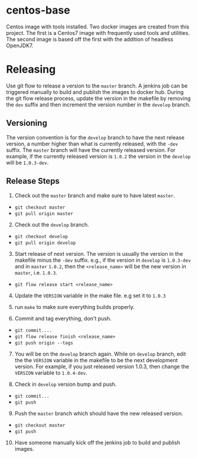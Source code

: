 # centos-base
Centos image with tools installed. Two docker images are created from this project. The first is a Centos7 image with 
frequently used tools and utilities. The second image is based off the first with the addition of headless OpenJDK7.

# Releasing
Use git flow to release a version to the `master` branch. A jenkins job can be triggered manually to build and publish the
images to docker hub.  During the git flow release process, update the version in the makefile by removing the `dev`
suffix and then increment the version number in the `develop` branch.

## Versioning  

The version convention is for the `develop` branch to have the next release version, a number higher than what is
 currently released, with the `-dev` suffix. The `master` branch will have the currently released version.  For 
 example, if the currently released version is `1.0.2` the version in the `develop` will be `1.0.3-dev`. 

## Release Steps

1. Check out the `master` branch and make sure to have latest `master`.
  * `git checkout master` 
  * `git pull origin master`

2. Check out the `develop` branch.
  * `git checkout develop`
  * `git pull origin develop`

3. Start release of next version. The version is usually the version in the makefile minus the `-dev` suffix.  e.g., if the version 
  in `develop` is `1.0.3-dev` and in `master` `1.0.2`, then the 
  `<release_name>` will be the new version in `master`, i.e. `1.0.3`.
  *  `git flow release start <release_name>`

4. Update the `VERSION` variable in the make file. e.g set it to `1.0.3`

5. run `make` to make sure everything builds properly.

6. Commit and tag everything, don't push.
  * `git commit....`
  * `git flow release finish <release_name>`
  * `git push origin --tags`

7. You will be on the `develop` branch again. While on `develop` branch, edit the the `VERSION` variable in the makefile to 
be the next development version. For example, if you just released version 1.0.3, then change the `VERSION` variable to 
`1.0.4-dev`.

8. Check in `develop` version bump and push.
  * `git commit...`
  * `git push`

9. Push the `master` branch which should have the new released version.
  * `git checkout master`
  * `git push`
  
10. Have someone manually kick off the jenkins job to build and publish images.


